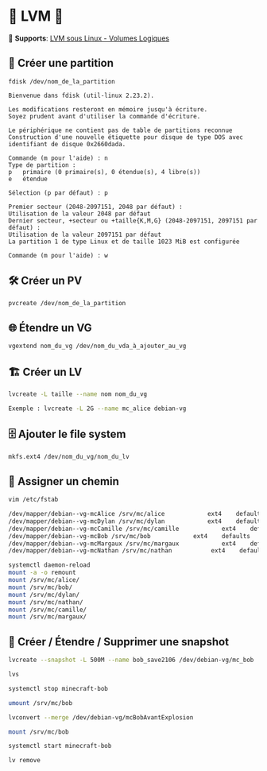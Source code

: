 # 🌟 LVM 🌟
 
🔗 **Supports**: [LVM sous Linux - Volumes Logiques](https://www.linuxtricks.fr/wiki/lvm-sous-linux-volumes-logiques)

## 📌 Créer une partition

```
fdisk /dev/nom_de_la_partition

Bienvenue dans fdisk (util-linux 2.23.2). 

Les modifications resteront en mémoire jusqu'à écriture. 
Soyez prudent avant d'utiliser la commande d'écriture. 

Le périphérique ne contient pas de table de partitions reconnue 
Construction d'une nouvelle étiquette pour disque de type DOS avec identifiant de disque 0x2660dada. 

Commande (m pour l'aide) : n 
Type de partition : 
p   primaire (0 primaire(s), 0 étendue(s), 4 libre(s)) 
e   étendue 

Sélection (p par défaut) : p 

Premier secteur (2048-2097151, 2048 par défaut) : 
Utilisation de la valeur 2048 par défaut 
Dernier secteur, +secteur ou +taille{K,M,G} (2048-2097151, 2097151 par défaut) : 
Utilisation de la valeur 2097151 par défaut 
La partition 1 de type Linux et de taille 1023 MiB est configurée 

Commande (m pour l'aide) : w 
```

## 🛠️ Créer un PV

```bash
pvcreate /dev/nom_de_la_partition
```

## 🌐 Étendre un VG

```bash
vgextend nom_du_vg /dev/nom_du_vda_à_ajouter_au_vg
```

## 🏗️ Créer un LV

```bash
lvcreate -L taille --name nom nom_du_vg

Exemple : lvcreate -L 2G --name mc_alice debian-vg
```

## 🗄️ Ajouter le file system

```bash
mkfs.ext4 /dev/nom_du_vg/nom_du_lv
```

## 🔗 Assigner un chemin

```bash
vim /etc/fstab

/dev/mapper/debian--vg-mcAlice /srv/mc/alice            ext4    defaults              0       0
/dev/mapper/debian--vg-mcDylan /srv/mc/dylan            ext4    defaults              0       0
/dev/mapper/debian--vg-mcCamille /srv/mc/camille            ext4    defaults              0       0
/dev/mapper/debian--vg-mcBob /srv/mc/bob            ext4    defaults              0       0
/dev/mapper/debian--vg-mcMargaux /srv/mc/margaux            ext4    defaults              0       0
/dev/mapper/debian--vg-mcNathan /srv/mc/nathan           ext4    defaults              0       0  

systemctl daemon-reload
mount -a -o remount
mount /srv/mc/alice/
mount /srv/mc/bob/
mount /srv/mc/dylan/
mount /srv/mc/nathan/
mount /srv/mc/camille/
mount /srv/mc/margaux/
```

## 📸 Créer / Étendre / Supprimer une snapshot

```bash
lvcreate --snapshot -L 500M --name bob_save2106 /dev/debian-vg/mc_bob

lvs

systemctl stop minecraft-bob

umount /srv/mc/bob

lvconvert --merge /dev/debian-vg/mcBobAvantExplosion

mount /srv/mc/bob

systemctl start minecraft-bob

lv remove
```